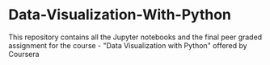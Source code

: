 # Data-Visualization-With-Python
This repository contains all the Jupyter notebooks and the final peer graded assignment for the course - "Data Visualization with Python" offered by Coursera
